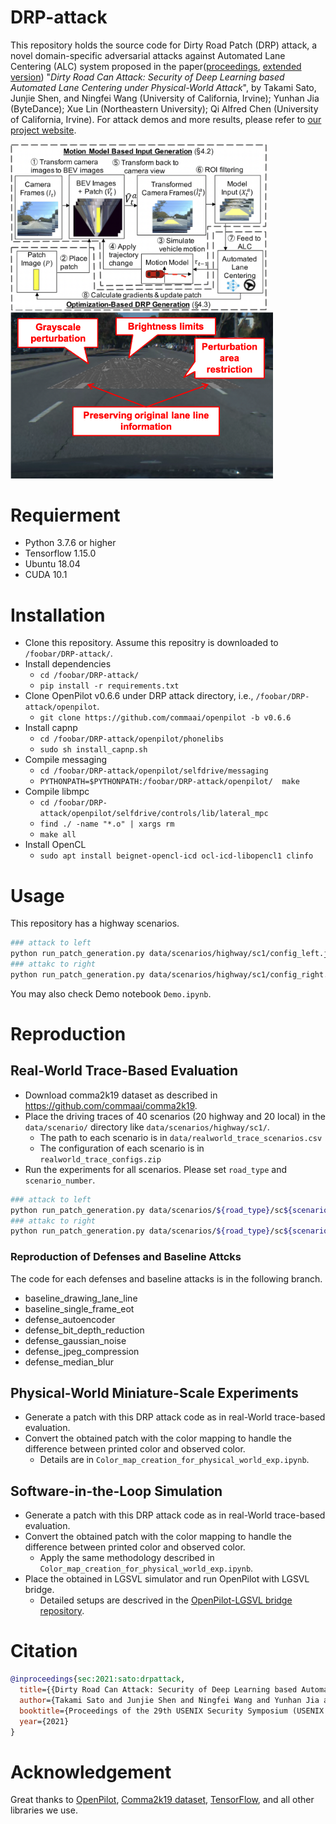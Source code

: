 # DRP-attack

This repository holds the source code for Dirty Road Patch (DRP) attack, a novel domain-specific adversarial attacks against Automated Lane Centering (ALC) system proposed in the paper([proceedings](https://www.usenix.org/conference/usenixsecurity21/presentation/sato), [extended version](https://arxiv.org/abs/2009.06701)) "_Dirty Road Can Attack: Security of Deep Learning based Automated Lane Centering under Physical-World Attack_", by Takami Sato, Junjie Shen, and Ningfei Wang (University of California, Irvine); Yunhan Jia (ByteDance); Xue Lin (Northeastern University); Qi Alfred Chen (University of California, Irvine). For attack demos and more results, please refer to [our project website](https://sites.google.com/view/cav-sec/drp-attack/).

<img src="./data/overview.png" width=410px><img src="./data/attack_demo.png" width=420px>

# Requierment

- Python 3.7.6 or higher
- Tensorflow 1.15.0
- Ubuntu 18.04
- CUDA 10.1

# Installation

- Clone this repository. Assume this repositry is downloaded to `/foobar/DRP-attack/`.
- Install dependencies
    - `cd /foobar/DRP-attack/`
    - `pip install -r requirements.txt`
- Clone OpenPilot v0.6.6 under DRP attack directory, i.e., `/foobar/DRP-attack/openpilot`.
    -  `git clone https://github.com/commaai/openpilot -b v0.6.6`
- Install capnp
    - `cd /foobar/DRP-attack/openpilot/phonelibs`
    - `sudo sh install_capnp.sh`
- Compile messaging
    - `cd /foobar/DRP-attack/openpilot/selfdrive/messaging`
    - `PYTHONPATH=$PYTHONPATH:/foobar/DRP-attack/openpilot/  make`
- Compile libmpc
    - `cd /foobar/DRP-attack/openpilot/selfdrive/controls/lib/lateral_mpc`
    - `find ./ -name "*.o" | xargs rm`
    - `make all`
- Install OpenCL
    - `sudo apt install beignet-opencl-icd ocl-icd-libopencl1 clinfo`

# Usage

This repository has a highway scenarios.

```bash
### attack to left
python run_patch_generation.py data/scenarios/highway/sc1/config_left.json
### attakc to right
python run_patch_generation.py data/scenarios/highway/sc1/config_right.json
```

You may also check Demo notebook `Demo.ipynb`.

# Reproduction

## Real-World Trace-Based Evaluation


* Download comma2k19 dataset as described in https://github.com/commaai/comma2k19.
* Place the driving traces of 40 scenarios (20 highway and 20 local) in the `data/scenario/` directory like `data/scenarios/highway/sc1/`.
    * The path to each scenario is in `data/realworld_trace_scenarios.csv`
    * The configuration of each scenario is in `realworld_trace_configs.zip`
* Run the experiments for all scenarios. Please set `road_type` and `scenario_number`.
```bash
### attack to left
python run_patch_generation.py data/scenarios/${road_type}/sc${scenario_number}/config_left.json
### attakc to right
python run_patch_generation.py data/scenarios/${road_type}/sc${scenario_number}/config_right.json
```

### Reproduction of Defenses and Baseline Attcks

The code for each defenses and baseline attacks is in the following branch.

* baseline_drawing_lane_line
* baseline_single_frame_eot
* defense_autoencoder
* defense_bit_depth_reduction
* defense_gaussian_noise
* defense_jpeg_compression
* defense_median_blur

## Physical-World Miniature-Scale Experiments

* Generate a patch with this DRP attack code as in real-World trace-based evaluation.
* Convert the obtained patch with the color mapping to handle the difference between printed color and observed color.
    * Details are in `Color_map_creation_for_physical_world_exp.ipynb`.


## Software-in-the-Loop Simulation

* Generate a patch with this DRP attack code as in real-World trace-based evaluation.
* Convert the obtained patch with the color mapping to handle the difference between printed color and observed color.
    * Apply the same methodology described in `Color_map_creation_for_physical_world_exp.ipynb`.
* Place the obtained  in LGSVL simulator and run OpenPilot with LGSVL bridge.
    * Detailed setups are descrived in the [OpenPilot-LGSVL bridge repository](https://github.com/ASGuard-UCI/openpilot/blob/lgsvl_bridge/README_DRP_ATTACK.md).



# Citation

```bibtex
@inproceedings{sec:2021:sato:drpattack,
  title={{Dirty Road Can Attack: Security of Deep Learning based Automated Lane Centering under Physical-World Attack}},
  author={Takami Sato and Junjie Shen and Ningfei Wang and Yunhan Jia and Xue Lin and Qi Alfred Chen},
  booktitle={Proceedings of the 29th USENIX Security Symposium (USENIX Security '21)},
  year={2021}
}
```

# Acknowledgement

Great thanks to [OpenPilot](https://github.com/commaai/openpilot), [Comma2k19 dataset](https://github.com/commaai/comma2k19), [TensorFlow](https://github.com/tensorflow/tensorflow), and all other libraries we use.

